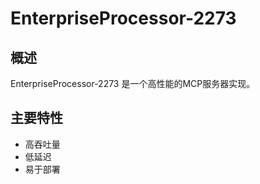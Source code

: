 # EnterpriseProcessor-2273

## 概述

EnterpriseProcessor-2273 是一个高性能的MCP服务器实现。

## 主要特性

- 高吞吐量
- 低延迟
- 易于部署
